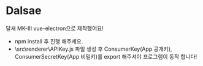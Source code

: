 # Dalsae
달새 MK-III vue-electron으로 제작했어요!
* npm install 후 진행 해주세요.
* \src\renderer\APIKey.js 파일 생성 후 ConsumerKey(App 공개키), ConsumerSecretKey(App 비밀키)를 export 해주셔야 프로그램이 동작 합니다!
